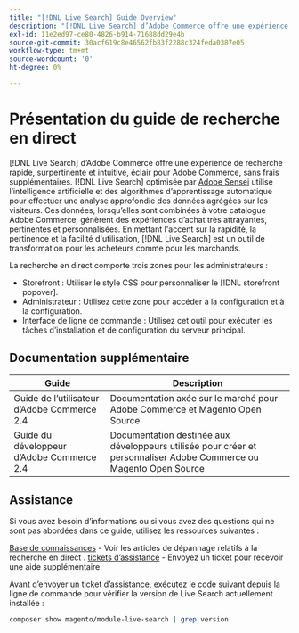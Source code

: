 ```yaml
---
title: "[!DNL Live Search] Guide Overview"
description: "[!DNL Live Search] d’Adobe Commerce offre une expérience de recherche rapide, super pertinente et intuitive."
exl-id: 11e2ed97-ce80-4826-b914-71688dd29e4b
source-git-commit: 30acf619c8e46562fb83f2288c324feda0387e05
workflow-type: tm+mt
source-wordcount: '0'
ht-degree: 0%

---
```


# Présentation du guide de recherche en direct

[!DNL Live Search] d’Adobe Commerce offre une expérience de recherche rapide, surpertinente et intuitive, éclair pour Adobe Commerce, sans frais supplémentaires. [!DNL Live Search] optimisée par [Adobe Sensei](https://www.adobe.com/sensei.html) utilise l’intelligence artificielle et des algorithmes d’apprentissage automatique pour effectuer une analyse approfondie des données agrégées sur les visiteurs. Ces données, lorsqu’elles sont combinées à votre catalogue Adobe Commerce, génèrent des expériences d’achat très attrayantes, pertinentes et personnalisées. En mettant l&#39;accent sur la rapidité, la pertinence et la facilité d&#39;utilisation, [!DNL Live Search] est un outil de transformation pour les acheteurs comme pour les marchands.

La recherche en direct comporte trois zones pour les administrateurs :

* Storefront : Utiliser le style CSS pour personnaliser le [!DNL storefront popover].
* Administrateur : Utilisez cette zone pour accéder à la configuration et à la configuration.
* Interface de ligne de commande : Utilisez cet outil pour exécuter les tâches d’installation et de configuration du serveur principal.

## Documentation supplémentaire

| Guide | Description |
|--- |--- |
| Guide de l’utilisateur d’Adobe Commerce 2.4 | Documentation axée sur le marché pour Adobe Commerce et Magento Open Source |
| Guide du développeur d’Adobe Commerce 2.4 | Documentation destinée aux développeurs utilisée pour créer et personnaliser Adobe Commerce ou Magento Open Source |

## Assistance

Si vous avez besoin d’informations ou si vous avez des questions qui ne sont pas abordées dans ce guide, utilisez les ressources suivantes :

[Base de connaissances](https://experienceleague.adobe.com/docs/commerce-knowledge-base/kb/overview.html) - Voir les articles de dépannage relatifs à la recherche en direct .
[tickets d’assistance](https://experienceleague.adobe.com/docs/commerce-knowledge-base/kb/help-center-guide/magento-help-center-user-guide.html#submit-ticket) - Envoyez un ticket pour recevoir une aide supplémentaire.

Avant d’envoyer un ticket d’assistance, exécutez le code suivant depuis la ligne de commande pour vérifier la version de Live Search actuellement installée :

```bash
composer show magento/module-live-search | grep version
```
